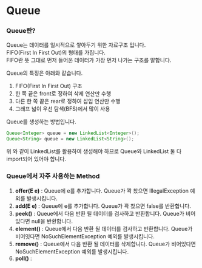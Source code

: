 Queue
===

### Queue란?

Queue는 데이터를 일시적으로 쌓아두기 위한 자료구조 입니다.  
FIFO(First In First Out)의 형태를 가집니다.  
FIFO란 뜻 그대로 먼저 들어온 데이터가 가장 먼저 나가는 구조를 말합니다.  

Queue의 특징은 아래와 같습니다.
1. FIFO(First In First Out) 구조
2. 한 쪽 끝은 front로 정하여 삭제 연산만 수행
3. 다른 한 쪽 끝은 rear로 정하여 삽입 연산만 수행
4. 그래프 넓이 우선 탐색(BFS)에서 많이 사용

Queue를 생성하는 방법입니다.
```java
Queue<Integer> queue = new LinkedList<Integer>();
Queue<String> queue = new LinkedList<String>();
```
위 와 같이 LinkedList를 활용하여 생성해야 하므로 Queue와 LinkedList 둘 다 import되어 있어야 합니다.

### Queue에서 자주 사용하는 Method

1. **offer(E e)** : Queue에 e를 추가합니다. Queue가 꽉 찼으면 IllegalException 예외를 발생시킵니다.
2. **add(E e)** : Queue에 e를 추가합니다. Queue가 꽉 찼으면 false를 반환합니다.
3. **peek()** : Queue에서 다음 반환 될 데이터를 검사하고 반환합니다. Queue가 비어있다면 null을 반환합니다. 
4. **element()** : Queue에서 다음 반환 될 데이터를 검사하고 반환합니다. Queue가 비어잇다면 NoSuchElementException 예외를 발생시킵니다.
5. **remove()** : Queue에서 다음 반환 될 데이터를 삭제합니다. Queue가 비어있다면 NoSuchElementException 예외를 발생시킵니다.
6. **poll()** : 